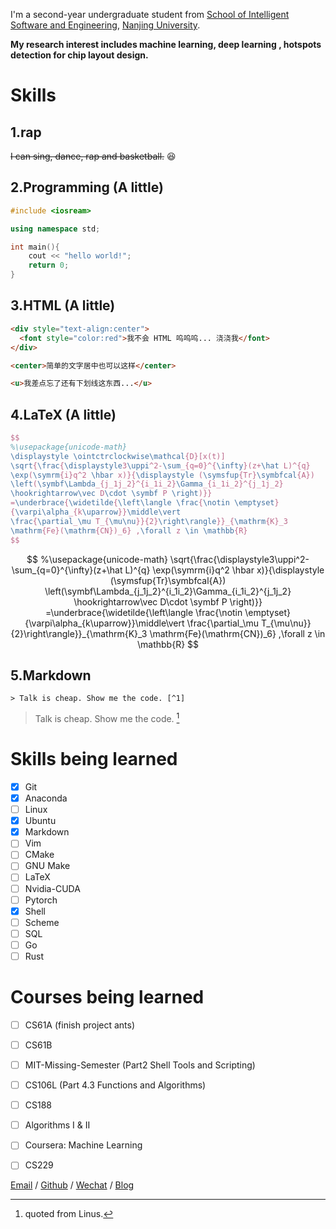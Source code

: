 I'm a second-year undergraduate student from [School of Intelligent Software and Engineering](https://ise.nju.edu.cn/), [Nanjing University](https://www.nju.edu.cn/). 

**My research interest includes machine learning, deep learning , hotspots detection for chip layout design.**

# Skills
## 1.rap
~~I can sing, dance, rap and basketball.~~ 😆
## 2.Programming (A little)
```````c++
#include <iosream>

using namespace std;

int main(){
	cout << "hello world!";
	return 0;
}
```````
##  3.HTML (A little)
```html
<div style="text-align:center">
  <font style="color:red">我不会 HTML 呜呜呜... 浇浇我</font>
</div>

<center>简单的文字居中也可以这样</center>

<u>我差点忘了还有下划线这东西...</u>
```
## 4.LaTeX (A little)
```latex
$$
%\usepackage{unicode-math}
\displaystyle \ointctrclockwise\mathcal{D}[x(t)]
\sqrt{\frac{\displaystyle3\uppi^2-\sum_{q=0}^{\infty}(z+\hat L)^{q}
\exp(\symrm{i}q^2 \hbar x)}{\displaystyle (\symsfup{Tr}\symbfcal{A})
\left(\symbf\Lambda_{j_1j_2}^{i_1i_2}\Gamma_{i_1i_2}^{j_1j_2}
\hookrightarrow\vec D\cdot \symbf P \right)}}
=\underbrace{\widetilde{\left\langle \frac{\notin \emptyset}
{\varpi\alpha_{k\uparrow}}\middle\vert
\frac{\partial_\mu T_{\mu\nu}}{2}\right\rangle}}_{\mathrm{K}_3
\mathrm{Fe}(\mathrm{CN})_6} ,\forall z \in \mathbb{R}
$$
```
$$
%\usepackage{unicode-math}
\sqrt{\frac{\displaystyle3\uppi^2-\sum_{q=0}^{\infty}(z+\hat L)^{q}
\exp(\symrm{i}q^2 \hbar x)}{\displaystyle (\symsfup{Tr}\symbfcal{A})
\left(\symbf\Lambda_{j_1j_2}^{i_1i_2}\Gamma_{i_1i_2}^{j_1j_2}
\hookrightarrow\vec D\cdot \symbf P \right)}}
=\underbrace{\widetilde{\left\langle \frac{\notin \emptyset}
{\varpi\alpha_{k\uparrow}}\middle\vert
\frac{\partial_\mu T_{\mu\nu}}{2}\right\rangle}}_{\mathrm{K}_3
\mathrm{Fe}(\mathrm{CN})_6} ,\forall z \in \mathbb{R}
$$
## 5.Markdown
```
> Talk is cheap. Show me the code. [^1]
```

> Talk is cheap. Show me the code. [^1]

# Skills being learned
- [x] Git
- [x] Anaconda
- [ ] Linux
- [x] Ubuntu
- [x] Markdown
- [ ] Vim
- [ ] CMake
- [ ] GNU Make
- [ ] LaTeX
- [ ] Nvidia-CUDA
- [ ] Pytorch
- [x] Shell
- [ ] Scheme
- [ ] SQL
- [ ] Go
- [ ] Rust

# Courses being learned
- [ ] CS61A (finish project ants)
- [ ] CS61B
- [ ] MIT-Missing-Semester (Part2 Shell Tools and Scripting)
- [ ] CS106L (Part 4.3 Functions and Algorithms)
- [ ] CS188
- [ ] Algorithms I & II
- [ ] Coursera: Machine Learning
- [ ] CS229
      

[Email](mailto:jiahaowang@smail.nju.edu.cn) / [Github](https://github.com/wang-jiahao) / [Wechat](../images/wechat.jpg) / [Blog](https://blog.csdn.net/wwjjjhhhh?type=blog)

[^1]: quoted from Linus.
